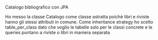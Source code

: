 Catalogo bibliografico con JPA

Ho messo la classe Catalogo come classe astratta poichè libri e riviste hanno gli stessi attributi in comune.
Come inheritance strategy ho scelto table_per_class dato che voglio le tabelle solo per le classi concrete e le queries puntano a riviste o libri in maniera separata
